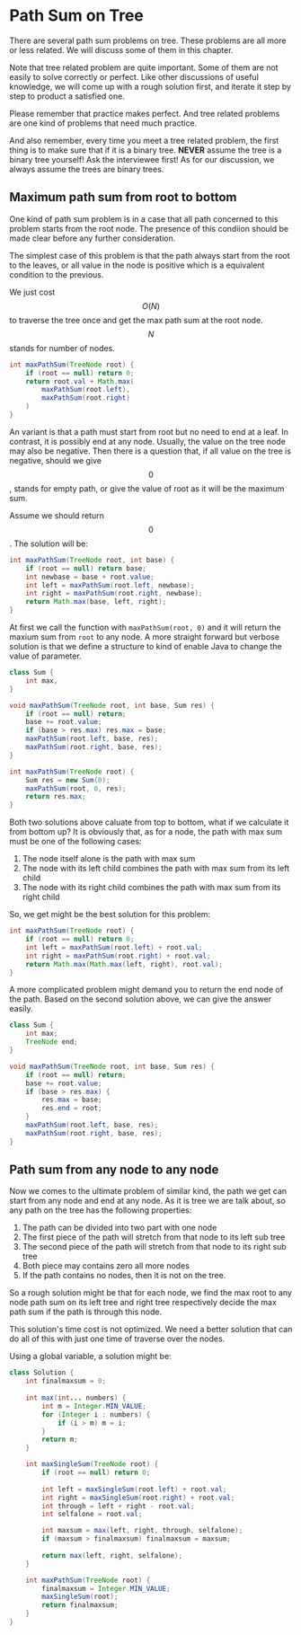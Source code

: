# Path Sum on Tree

There are several path sum problems on tree. These problems are all more or less related.
We will discuss some of them in this chapter.

Note that tree related problem are quite important. Some of them are not easily to solve
correctly or perfect. Like other discussions of useful knowledge, we will come up with
a rough solution first, and iterate it step by step to product a satisfied one.

Please remember that practice makes perfect. And tree related problems are one kind
of problems that need much practice.

And also remember, every time you meet a tree related problem, the first thing is to
make sure that if it is a binary tree. **NEVER** assume the tree is a binary tree yourself!
Ask the interviewee first! As for our discussion, we always assume the trees are binary trees.

## Maximum path sum from root to bottom

One kind of path sum problem is in a case that all path concerned to this problem starts
from the root node. The presence of this condiion should be made clear before any further
consideration.

The simplest case of this problem is that the path always start from the root to the leaves,
or all value in the node is positive which is a equivalent condition to the previous.

We just cost $$O(N)$$ to traverse the tree once and get the max path sum at the root node.
$$N$$ stands for number of nodes.

```java
int maxPathSum(TreeNode root) {
    if (root == null) return 0;
    return root.val + Math.max(
        maxPathSum(root.left),
        maxPathSum(root.right)
    )
}
```

An variant is that a path must start from root but no need to end at a leaf. In contrast,
it is possibly end at any node. Usually, the value on the tree node may also be negative.
Then there is a question that, if all value on the tree is negative, should we give $$0$$,
stands for empty path, or give the value of root as it will be the maximum sum.

Assume we should return $$0$$. The solution will be:

```java
int maxPathSum(TreeNode root, int base) {
    if (root == null) return base;
    int newbase = base + root.value;
    int left = maxPathSum(root.left, newbase);
    int right = maxPathSum(root.right, newbase);
    return Math.max(base, left, right);
}
```

At first we call the function with `maxPathSum(root, 0)` and it will return the maxium sum
from `root` to any node. A more straight forward but verbose solution is that we define a
structure to kind of enable Java to change the value of parameter.

```java
class Sum {
    int max,
}

void maxPathSum(TreeNode root, int base, Sum res) {
    if (root == null) return;
    base += root.value;
    if (base > res.max) res.max = base;
    maxPathSum(root.left, base, res);
    maxPathSum(root.right, base, res);
}

int maxPathSum(TreeNode root) {
    Sum res = new Sum(0);
    maxPathSum(root, 0, res);
    return res.max;
}
```

Both two solutions above caluate from top to bottom, what if we calculate it from bottom up?
It is obviously that, as for a node, the path with max sum must be one of the following cases:

1. The node itself alone is the path with max sum
2. The node with its left child combines the path with max sum from its left child
3. The node with its right child combines the path with max sum from its right child

So, we get might be the best solution for this problem:

```java
int maxPathSum(TreeNode root) {
    if (root == null) return 0;
    int left = maxPathSum(root.left) + root.val;
    int right = maxPathSum(root.right) + root.val;
    return Math.max(Math.max(left, right), root.val);
}
```

A more complicated problem might demand you to return the
end node of the path. Based on the second solution above, we can give the answer
easily.

```java
class Sum {
    int max;
    TreeNode end;
}

void maxPathSum(TreeNode root, int base, Sum res) {
    if (root == null) return;
    base += root.value;
    if (base > res.max) {
        res.max = base;
        res.end = root;
    }
    maxPathSum(root.left, base, res);
    maxPathSum(root.right, base, res);
}
```

## Path sum from any node to any node

Now we comes to the ultimate problem of similar kind, the path we get can start from any node
and end at any node. As it is tree we are talk about, so any path on the tree has the following
properties:

1. The path can be divided into two part with one node
2. The first piece of the path will stretch from that node to its left sub tree
3. The second piece of the path will stretch from that node to its right sub tree
4. Both piece may contains zero all more nodes
5. If the path contains no nodes, then it is not on the tree.

So a rough solution might be that for each node, we find the max root to any node path sum
on its left tree and right tree respectively decide the max path sum if the path is through
this node.

This solution's time cost is not optimized. We need a better solution that can do all of this
with just one time of traverse over the nodes.

Using a global variable, a solution might be:

```java
class Solution {
    int finalmaxsum = 0;
    
    int max(int... numbers) {
        int m = Integer.MIN_VALUE;
        for (Integer i : numbers) {
            if (i > m) m = i;
        }
        return m;
    }

    int maxSingleSum(TreeNode root) {
        if (root == null) return 0;
        
        int left = maxSingleSum(root.left) + root.val;
        int right = maxSingleSum(root.right) + root.val;
        int through = left + right - root.val;
        int selfalone = root.val;

        int maxsum = max(left, right, through, selfalone);
        if (maxsum > finalmaxsum) finalmaxsum = maxsum;
        
        return max(left, right, selfalone);
    }

    int maxPathSum(TreeNode root) {
        finalmaxsum = Integer.MIN_VALUE;
        maxSingleSum(root);
        return finalmaxsum;
    }
}
```
